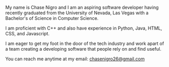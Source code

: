 My name is Chase Nigro and I am an aspiring software developer having recently graduated from the University of Nevada, Las Vegas with a Bachelor's of Science in Computer Science.

I am proficient with C++ and also have experience in Python, Java, HTML, CSS, and Javascript.

I am eager to get my foot in the door of the tech industry and work apart of a team creating a developing software that people rely on and find useful.

You can reach me anytime at my email: chasenigro26@gmail.com 
